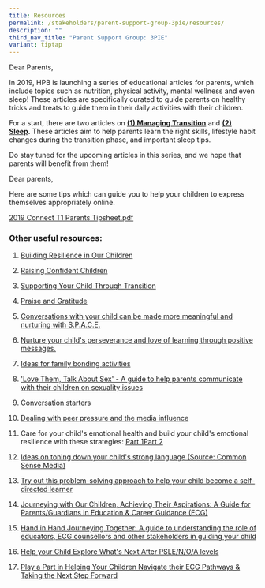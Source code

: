 ```yaml
---
title: Resources
permalink: /stakeholders/parent-support-group-3pie/resources/
description: ""
third_nav_title: "Parent Support Group: 3PIE"
variant: tiptap
---
```

<p>Dear Parents,</p>
<p>In 2019, HPB is launching a series of educational articles for parents,
which include topics such as nutrition, physical activity, mental wellness
and even sleep! These articles are specifically curated to guide parents
on healthy tricks and treats to guide them in their daily activities with
their children.</p>
<p>For a start, there are two articles on&nbsp;<strong><a href="/files/ManagingTransition.pdf" rel="noopener noreferrer nofollow" target="_blank">(1) Managing Transition</a></strong>&nbsp;and&nbsp;<strong><a href="/files/Sleep.pdf" rel="noopener noreferrer nofollow" target="_blank">(2) Sleep</a>.</strong>&nbsp;These
articles aim to help parents learn the right skills, lifestyle habit changes
during the transition phase, and important sleep tips.</p>
<p>Do stay tuned for the upcoming articles in this series, and we hope that
parents will benefit from them!</p>
<p>Dear parents,</p>
<p>Here are some tips which can guide you to help your children to express
themselves appropriately online.</p>
<p><a href="/files/3B%202019%20Connect%20T1%20Parents%20Tipsheet.pdf" rel="noopener noreferrer nofollow" target="_blank">2019 Connect T1 Parents Tipsheet.pdf</a>
</p>
<h3>Other useful resources:</h3>
<ol>
<li>
<p><a href="https://tinyurl.com/resil-boosters" rel="noopener noreferrer nofollow" target="_blank">Building Resilience in Our Children</a>
</p>
</li>
<li>
<p><a href="https://tinyurl.com/conf-children" rel="noopener noreferrer nofollow" target="_blank">Raising Confident Children</a>
</p>
</li>
<li>
<p><a href="https://tinyurl.com/support-in-transitions" rel="noopener noreferrer nofollow" target="_blank">Supporting Your Child Through Transition</a>
</p>
</li>
<li>
<p><a href="https://tinyurl.com/gratitude-parents" rel="noopener noreferrer nofollow" target="_blank">Praise and Gratitude</a>
</p>
</li>
<li>
<p><a href="https://tinyurl.com/space-card" rel="noopener noreferrer nofollow" target="_blank">Conversations with your child can be made more meaningful and nurturing with S.P.A.C.E.</a>
</p>
</li>
<li>
<p><a href="https://tinyurl.com/conf-children" rel="noopener noreferrer nofollow" target="_blank">Nurture your child's perseverance and love of learning through positive messages.</a>
</p>
</li>
<li>
<p><a href="https://www.familiesforlife.sg/" rel="noopener noreferrer nofollow" target="_blank">Ideas for family bonding activities</a>
</p>
</li>
<li>
<p><a href="https://tinyurl.com/MOE-SEdguide" rel="noopener noreferrer nofollow" target="_blank">'Love Them, Talk About Sex' - A guide to help parents communicate with their children on sexuality issues</a>
</p>
</li>
<li>
<p><a href="https://tinyurl.com/convstarters" rel="noopener noreferrer nofollow" target="_blank">Conversation starters</a>
</p>
</li>
<li>
<p><a href="https://tinyurl.com/HealthHub-peers" rel="noopener noreferrer nofollow" target="_blank">Dealing with peer pressure and the media influence</a>
</p>
</li>
<li>
<p>Care for your child's emotional health and build your child's emotional
resilience with these strategies: <a href="https://tinyurl.com/pt-resil1" rel="noopener noreferrer nofollow" target="_blank">Part 1</a><a href="https://tinyurl.com/pt-resil2" rel="noopener noreferrer nofollow" target="_blank">Part 2</a>
</p>
</li>
<li>
<p><a href="https://tinyurl.com/toningdown" rel="noopener noreferrer nofollow" target="_blank">Ideas on toning down your child's strong language (Source: Common Sense Media)</a>
</p>
</li>
<li>
<p><a href="https://tinyurl.com/self-drted" rel="noopener noreferrer nofollow" target="_blank">Try out this problem-solving approach to help your child become a self-directed learner</a>
</p>
</li>
<li>
<p><a href="https://tinyurl.com/ecgparentguide" rel="noopener noreferrer nofollow" target="_blank">Journeying with Our Children, Achieving Their Aspirations: A Guide for Parents/Guardians in Education &amp; Career Guidance (ECG)</a>
</p>
</li>
<li>
<p><a href="https://tinyurl.com/ecg-handinhand" rel="noopener noreferrer nofollow" target="_blank">Hand in Hand Journeying Together: A guide to understanding the role of educators, ECG counsellors and other stakeholders in guiding your child</a>
</p>
</li>
<li>
<p><a href="https://tinyurl.com/ecg-whatsnext" rel="noopener noreferrer nofollow" target="_blank">Help your Child Explore What's Next After PSLE/N/O/A levels</a>
</p>
</li>
<li>
<p><a href="https://tinyurl.com/ecg-nextstep" rel="noopener noreferrer nofollow" target="_blank">Play a Part in Helping Your Children Navigate their ECG Pathways &amp; Taking the Next Step Forward</a>
</p>
</li>
</ol>
<p></p>